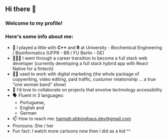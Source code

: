 ## Hi there 👋

### Welcome to my profile! 
### Here's some info about me:

- 🔭 I played a little with **C++** and **R** at University - Biochemical Engineering / Bioinformatics (UFPR - BR / FU Berlin - GE)
- 👩🏻‍💻 I went through a career transition to become a full stack web developer (currently developing a full stack hybrid app with React Native for a fintech) 
- 💪🏽 used to work with digital marketing (the whole package of copywriting, video editing, paid traffic, custumer relationship  ... a true "one woman band" show)
- 👯 I’d love to collaborate on projects that envolve technology accessibility 
- 🗣️ Fluent in 3 languages: 
  - Portuguese, 
  - English and
  - German 
- 📫 How to reach me: hannah.ebbinghaus.dev@gmail.com
- Pronouns: She / her
- Fun fact: I watch more cartoons now then I did as a kid ^^

